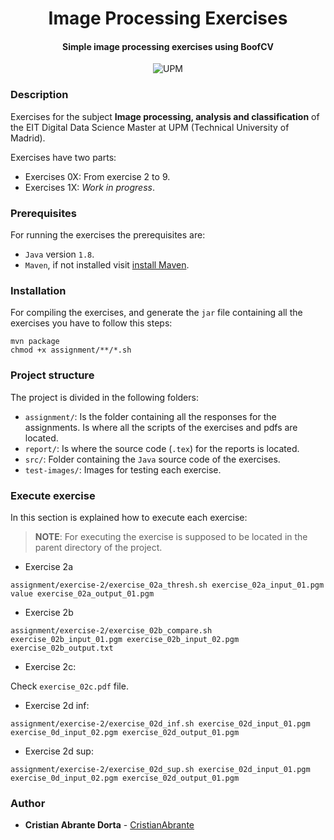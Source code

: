 <h1 align="center">Image Processing Exercises</h1>
<h4 align="center">Simple image processing exercises using BoofCV</h4>

<p align="center">
  <img alt="UPM" src="https://img.shields.io/badge/EIT%20Digital-UPM-blue?style=flat-square">
</p>

### Description 

Exercises for the subject **Image processing, analysis and classification** of the EIT Digital 
Data Science Master at UPM (Technical University of Madrid).

Exercises have two parts:

* Exercises 0X: From exercise 2 to 9.
* Exercises 1X: *Work in progress*.

### Prerequisites

For running the exercises the prerequisites are:

* `Java` version `1.8`.
* `Maven`, if not installed visit [install Maven](https://maven.apache.org/install.html).

### Installation

For compiling the exercises, and generate the `jar` file containing all the exercises 
you have to follow this steps:

```
mvn package
chmod +x assignment/**/*.sh
```

### Project structure

The project is divided in the following folders:

* `assignment/`:  Is the folder containing all the responses for the assignments. Is where all the scripts of the exercises and pdfs are located.
* `report/`: Is where the source code (`.tex`) for the reports is located.
* `src/`: Folder containing the `Java` source code of the exercises.
* `test-images/`: Images for testing each exercise.

### Execute exercise

In this section is explained how to execute each exercise:

> **NOTE**: For executing the exercise is supposed to be located in the parent directory of the project.

* Exercise 2a

```
assignment/exercise-2/exercise_02a_thresh.sh exercise_02a_input_01.pgm value exercise_02a_output_01.pgm
```

* Exercise 2b

```
assignment/exercise-2/exercise_02b_compare.sh exercise_02b_input_01.pgm exercise_02b_input_02.pgm exercise_02b_output.txt
```

* Exercise 2c: 

Check `exercise_02c.pdf` file.

* Exercise 2d inf: 

```
assignment/exercise-2/exercise_02d_inf.sh exercise_02d_input_01.pgm exercise_0d_input_02.pgm exercise_02d_output_01.pgm
```

* Exercise 2d sup: 

```
assignment/exercise-2/exercise_02d_sup.sh exercise_02d_input_01.pgm exercise_0d_input_02.pgm exercise_02d_output_01.pgm
```

### Author

- **Cristian Abrante Dorta** - [CristianAbrante](https://github.com/CristianAbrante)